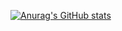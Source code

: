 [![Anurag's GitHub stats](https://github-readme-stats.vercel.app/api?username=mvoinescu)](https://github.com/anuraghazra/github-readme-stats)
